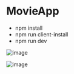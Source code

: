 # MovieApp
- npm install
- npm run client-install
- npm run dev

![image](https://user-images.githubusercontent.com/48538467/142752552-e29d6ce1-b1d5-4a6a-8297-b01011e8eed2.png)

![image](https://user-images.githubusercontent.com/48538467/142752601-a91c57ef-aa64-41ec-bfb3-912392304ec4.png)
